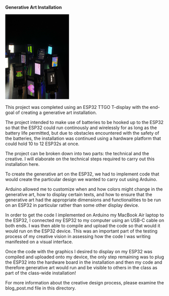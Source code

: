 <b>Generative Art Installation</b>

<div>
<img src=IMG_8489.jpeg style="width: 40%; height: 60%">
</div>

This project was completed using an ESP32 TTGO T-display with the end-goal of creating a generative art installation.

The project intended to make use of batteries to be hooked up to the ESP32 so that the ESP32 could run continously and wirelessly for as long as the battery life permitted, but due to obstacles encountered with the safety of the batteries, the installation was continued using a hardware platform that could hold 10 to 12 ESP32s at once.

The project can be broken down into two parts: the technical and the creative. I will elaborate on the technical steps required to carry out this installation here.

To create the generative art on the ESP32, we had to implement code that would create the particular design we wanted to carry out using Arduino. 

Arduino allowed me to customize when and how colors might change in the generative art, how to display certain texts, and how to ensure that the generative art had the appropriate dimensions and functionalities to be run on an ESP32 in particular rather than some other display device.

In order to get the code I implemented on Arduino my MacBook Air laptop to the ESP32, I connected my ESP32 to my computer using an USB-C cable on both ends. I was then able to compile and upload the code so that would it would run on the ESP32 device. This was an important part of the testing process of my creative vision in assessing how the code I was writing manifested on a visual interface.

Once the code with the graphics I desired to display on my ESP32 was compiled and uploaded onto my device, the only step remaining was to plug the ESP32 into the hardware board in the installation and then my code and therefore generative art would run and be visible to others in the class as part of the class-wide installation!

For more information about the creative design process, please examine the blog_post.md file in this directory. 

